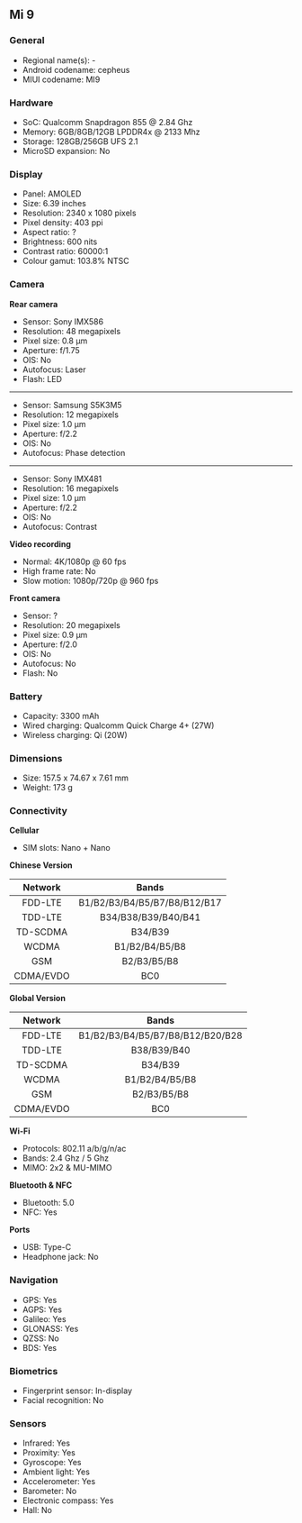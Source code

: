 ## Mi 9

### General

* Regional name(s): -
* Android codename: cepheus
* MIUI codename: MI9

### Hardware

* SoC: Qualcomm Snapdragon 855 @ 2.84 Ghz
* Memory: 6GB/8GB/12GB LPDDR4x @ 2133 Mhz
* Storage: 128GB/256GB UFS 2.1
* MicroSD expansion: No

### Display

* Panel: AMOLED
* Size: 6.39 inches
* Resolution: 2340 x 1080 pixels
* Pixel density: 403 ppi
* Aspect ratio: ?
* Brightness: 600 nits
* Contrast ratio: 60000:1
* Colour gamut: 103.8% NTSC

### Camera

**Rear camera**

* Sensor: Sony IMX586
* Resolution: 48 megapixels
* Pixel size: 0.8 µm
* Aperture: f/1.75
* OIS: No
* Autofocus: Laser
* Flash: LED

---

* Sensor: Samsung S5K3M5
* Resolution: 12 megapixels
* Pixel size: 1.0 µm
* Aperture: f/2.2
* OIS: No
* Autofocus: Phase detection

---

* Sensor: Sony IMX481
* Resolution: 16 megapixels
* Pixel size: 1.0 µm
* Aperture: f/2.2
* OIS: No
* Autofocus: Contrast

**Video recording**

* Normal: 4K/1080p @ 60 fps
* High frame rate: No
* Slow motion: 1080p/720p @ 960 fps

**Front camera**

* Sensor: ?
* Resolution: 20 megapixels
* Pixel size: 0.9 µm
* Aperture: f/2.0
* OIS: No
* Autofocus: No
* Flash: No

### Battery

* Capacity: 3300 mAh
* Wired charging: Qualcomm Quick Charge 4+ (27W)
* Wireless charging: Qi (20W)

### Dimensions

* Size: 157.5 x 74.67 x 7.61 mm
* Weight: 173 g

### Connectivity

**Cellular**

* SIM slots: Nano + Nano

**Chinese Version**

| Network | Bands |
|:---------:|:----------------------------:|
| FDD-LTE | B1/B2/B3/B4/B5/B7/B8/B12/B17 |
| TDD-LTE | B34/B38/B39/B40/B41 |
| TD-SCDMA | B34/B39 |
| WCDMA | B1/B2/B4/B5/B8 |
| GSM | B2/B3/B5/B8 |
| CDMA/EVDO | BC0 |

**Global Version**

| Network | Bands |
|:---------:|:--------------------------------:|
| FDD-LTE | B1/B2/B3/B4/B5/B7/B8/B12/B20/B28 |
| TDD-LTE | B38/B39/B40 |
| TD-SCDMA | B34/B39 |
| WCDMA | B1/B2/B4/B5/B8 |
| GSM | B2/B3/B5/B8 |
| CDMA/EVDO | BC0 |

**Wi-Fi**

* Protocols: 802.11 a/b/g/n/ac
* Bands: 2.4 Ghz / 5 Ghz
* MIMO: 2x2 & MU-MIMO

**Bluetooth & NFC**

* Bluetooth: 5.0 
* NFC: Yes

**Ports**

* USB: Type-C
* Headphone jack: No

### Navigation

* GPS: Yes
* AGPS: Yes
* Galileo: Yes
* GLONASS: Yes
* QZSS: No
* BDS: Yes

### Biometrics

* Fingerprint sensor: In-display
* Facial recognition: No

### Sensors

* Infrared: Yes
* Proximity: Yes
* Gyroscope: Yes
* Ambient light: Yes
* Accelerometer: Yes
* Barometer: No
* Electronic compass: Yes
* Hall: No
